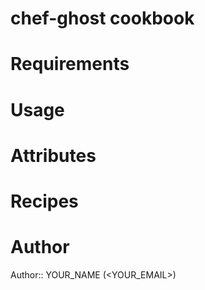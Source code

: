 # chef-ghost cookbook

# Requirements

# Usage

# Attributes

# Recipes

# Author

Author:: YOUR_NAME (<YOUR_EMAIL>)
